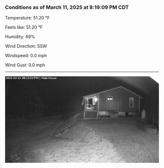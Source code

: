 ### Conditions as of March 11, 2025 at 8:19:09 PM CDT 

Temperature: 51.20 &deg;F

Feels like: 51.20 &deg;F

Humidity: 69%

Wind Direction: SSW

Windspeed: 0.0 mph

Wind Gust: 0.0 mph

---

<img src="./images/latest.jpeg"/>

